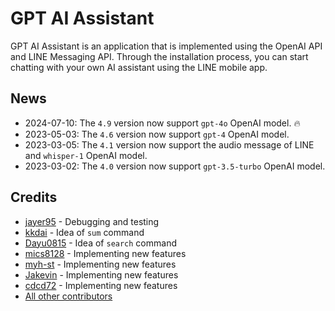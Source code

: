 # GPT AI Assistant

<div align="center">
</div>

GPT AI Assistant is an application that is implemented using the OpenAI API and LINE Messaging API. Through the installation process, you can start chatting with your own AI assistant using the LINE mobile app.

## News

- 2024-07-10: The `4.9` version now support `gpt-4o` OpenAI model. :fire:
- 2023-05-03: The `4.6` version now support `gpt-4` OpenAI model.
- 2023-03-05: The `4.1` version now support the audio message of LINE and  `whisper-1` OpenAI model.
- 2023-03-02: The `4.0` version now support `gpt-3.5-turbo` OpenAI model.


## Credits

- [jayer95](https://github.com/jayer95) - Debugging and testing
- [kkdai](https://github.com/kkdai) - Idea of `sum` command
- [Dayu0815](https://github.com/Dayu0815) - Idea of `search` command
- [mics8128](https://github.com/mics8128) - Implementing new features
- [myh-st](https://github.com/myh-st) - Implementing new features
- [Jakevin](https://github.com/Jakevin) - Implementing new features
- [cdcd72](https://github.com/cdcd72) - Implementing new features
- [All other contributors](https://github.com/memochou1993/gpt-ai-assistant/graphs/contributors)


